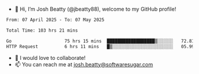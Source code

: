 - 👋 Hi, I’m Josh Beatty (@jbeatty88), welcome to my GitHub profile!

<!--START_SECTION:waka-->

```txt
From: 07 April 2025 - To: 07 May 2025

Total Time: 103 hrs 21 mins

Go                    75 hrs 15 mins  ██████████████████▒░░░░░░   72.81 %
HTTP Request          6 hrs 11 mins   █▒░░░░░░░░░░░░░░░░░░░░░░░   05.99 %
```

<!--END_SECTION:waka-->

- 💞️ I would love to collaborate!
- 📫 You can reach me at josh.beatty@softwaresugar.com

<!---
jbeatty88/jbeatty88 is a ✨ special ✨ repository because its `README.md` (this file) appears on your GitHub profile.
You can click the Preview link to take a look at your changes.
--->
